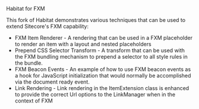 Habitat for FXM

This fork of Habitat demonstrates various techniques that can be used to extend Sitecore's FXM capability:

* FXM Item Renderer - A rendering that can be used in a FXM placeholder to render an item with a layout and nested placeholders
* Prepend CSS Selector Transform - A transform that can be used with the FXM bundling mechanism to prepend a selector to all style rules in the bundle.  
* FXM Beacon Events - An example of how to use FXM beacon events as a hook for JavaScript initialization that would normally be accomplished via the document ready event.
* Link Rendering - Link rendering in the ItemExtension class is enhanced to provide the correct Url options to the LinkManager when in the context of FXM

